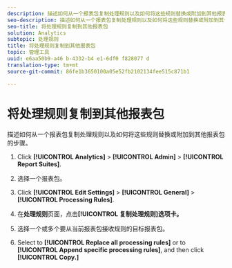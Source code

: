 ```yaml
---
description: 描述如何从一个报表包复制处理规则以及如何将这些规则替换或附加到其他报表包的步骤。
seo-description: 描述如何从一个报表包复制处理规则以及如何将这些规则替换或附加到其他报表包的步骤。
seo-title: 将处理规则复制到其他报表包
solution: Analytics
subtopic: 处理规则
title: 将处理规则复制到其他报表包
topic: 管理工具
uuid: e6aa50b9-a46 b-4332-b4 e1-6df0 f828077 d
translation-type: tm+mt
source-git-commit: 86fe1b3650100a05e52fb2102134fee515c871b1

---
```



# 将处理规则复制到其他报表包

描述如何从一个报表包复制处理规则以及如何将这些规则替换或附加到其他报表包的步骤。

1. Click **[!UICONTROL Analytics]** &gt; **[!UICONTROL Admin]** &gt; **[!UICONTROL Report Suites]**.
1. 选择一个报表包。
1. Click **[!UICONTROL Edit Settings]** &gt; **[!UICONTROL General]** &gt; **[!UICONTROL Processing Rules]**.

1.  在&#x200B;**处理规则**&#x200B;页面，点击&#x200B;**[!UICONTROL 复制处理规则]选项卡。**
1. 选择一个或多个要从当前报表包接收规则的目标报表包。
1. Select to **[!UICONTROL Replace all processing rules]** or to **[!UICONTROL Append specific processing rules]**, and then click **[!UICONTROL Copy.]**

